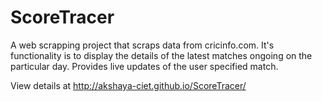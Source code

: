 # ScoreTracer
A web scrapping project that scraps data from cricinfo.com.
It's functionality is to display the details of the latest matches ongoing on the particular day.
Provides live updates of the user specified match.

View details at  http://akshaya-ciet.github.io/ScoreTracer/

